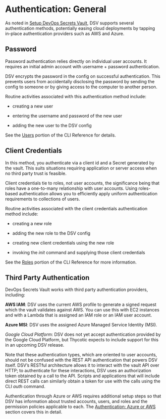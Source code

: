 ﻿[title]: # (Authentication: General)
[tags]: # (DevOps Secrets Vault,DSV,)
[priority]: # (1400)

# Authentication: General

As noted in [Setup DevOps Secrets Vault](../setup/index.md), DSV supports several authentication methods, potentially easing cloud deployments by tapping in-place authentication providers such as AWS and Azure.

## Password

Password authentication relies directly on individual user accounts. It requires an initial admin account with username + password authentication.

DSV encrypts the password in the config on successful authentication. This prevents users from accidentally disclosing the password by sending the config to someone or by giving access to the computer to another person.

Routine activities associated with this authentication method include:

* creating a new user

* entering the username and password of the new user

* adding the new user to the DSV config

See the [Users](../cli-ref/user.md) portion of the CLI Reference for details.

## Client Credentials

In this method, you authenticate via a client id and a Secret generated by the vault. This suits situations requiring application or server access when no third party trust is feasible.

Client credentials tie to roles, not user accounts, the significance being that roles have a one-to-many relationship with user accounts. Using roles-based authentication allows you to efficiently apply uniform authentication requirements to collections of users.

Routine activities associated with the client credentials authentication method include:

* creating a new role

* adding the new role to the DSV config

* creating new client credentials using the new role

* invoking the *init* command and supplying those client credentials

See the [Roles](../cli-ref/role.md) portion of the CLI Reference for more information.

## Third Party Authentication

DevOps Secrets Vault works with third party authentication providers, including:

**AWS IAM**: DSV uses the current AWS profile to generate a signed request which the vault validates against AWS. You can use this with EC2 instances and with a Lambda that is assigned an IAM role or an IAM user account.

**Azure MSI**: DSV uses the assigned Azure Managed Service Identity (MSI).

*Google Cloud Platform*: DSV does not yet accept authentication provided by the Google Cloud Platform, but Thycotic expects to include support for this in an upcoming DSV release.

Note that these authentication types, which are oriented to user accounts, should not be confused with the REST API authentication that powers DSV itself. DSV’s RESTful architecture allows it to interact with the vault API over HTTP; to authenticate for these interactions, DSV uses an authorization token obtained by a call to the API. Scripts and applications that will include direct REST calls can similarly obtain a token for use with the calls using the CLI *auth* command.

Authentication through Azure or AWS requires additional setup steps so that DSV has information about trusted accounts, users, and roles and the permission policies applicable to each. The [Authentication: Azure or AWS](../authent-azure-aws/index.md) section covers this in detail.



  
